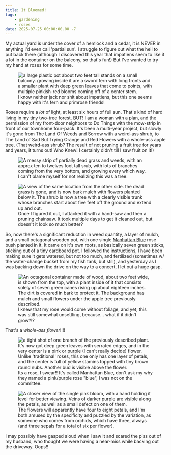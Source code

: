 ```yaml
---
title: It Bloomed!
tags: 
    - gardening 
    - roses
date: 2025-07-25 00:00:00.00 -7
---
```


My actual yard is under the cover of a hemlock and a cedar, it is NEVER in anything i'd even call 'partial sun'. I struggle to figure out what the hell to put back there (although I discovered this year that impatiens seem to like it a lot in the container on the balcony, so that's fun!) But I've wanted to try my hand at roses for some time. 

<figure>
<img src="{{imageDir}}itBloomed/impatiens.jpg" alt="a large plastic pot about two feet tall stands on a small balcony. growing inside it are a sword fern with long fronts and a smaller plant with deep green leaves that come to points, with multiple pinkish-red blooms coming off of a center stem.">
<figcaption>I know neither jack nor shit about impatiens, but this one seems happy with it's fern and primrose friends!</figcaption>
</figure>

Roses require a _lot_ of light, at least six hours of full sun. That's kind of hard living in my tiny two-tree forest. BUT! I am a woman with a plan, and the permission of my front-door neighbors to Do Things with the mow-strip in front of our townhome four-pack. It's been a multi-year project, but slowly it's gone from The Land Of Weeds and Sorrow with a weird-ass shrub, to The Land of Sad But Trying Orange and Red Flowers with a whole-ass apple tree. (That weird-ass shrub? The result of not pruning a fruit tree for years and years, it turns out! Who Knew! I certainly didn't till I saw fruit on it!)

<figure>
<img src="{{imageDir}}itBloomed/apple-shrub.jpg" alt="A messy strip of partially dead grass and weeds, with an approx ten to twelves foot tall srub, with lots of branches coming from the very bottom, and growing every which way.">
<figcaption>I can't blame myself for not realizing this was a tree.</figcaption>
</figure>

<figure>
<img src="{{imageDir}}itBloomed/apple-tree.jpg" alt="A view of the same location from the other side. the dead grass is gone, and is now bark mulch with flowers planted below it. The shrub is now a tree with a clearly visible trunk whose branches start about five feet off the ground and extend up and out.">
<figcaption>Once I figured it out, I attacked it with a hand-saw and then a pruning chainsaw. It took multiple days to get it cleaned out, but doesn't it look so much better?</figcaption>
</figure>

So, now there's a significant reduction in weed quantity, a layer of mulch, and a small octagonal wooden pot, with one single [Manhattan Blue](https://heirloomroses.com/products/manhattan-blue) rose bush planted in it. It came on it's own roots, as basically seven green sticks, sticking out of a tiny cardboard pot. I followed the instructions, I have been making sure it gets watered, but not too much, and fertilized (sometimes w/ the water-change bucket from my fish tank, but still), and yesterday as I was backing down the drive on the way to a concert, I let out a huge gasp.

<figure>
<img src="{{imageDir}}itBloomed/sticks.jpg" alt="An octagonal container made of wood, about two feet wide, is shown from the top, with a plant inside of it that consists solely of seven green canes rising up about eighteen inches. The dirt is covered in bark to protect it. The background has mulch and small flowers under the apple tree previously described.">
<figcaption>I knew that my rose would come without foliage, and yet, this was still somewhat unsettling, because... what if it didn't grow?!?</figcaption>
</figure>

That's a _whole-ass flower_!!!! 

<figure>
<img src="{{imageDir}}itBloomed/pink-bloom.jpg" alt="a tight shot of one branch of the previously described plant. It's now got deep green leaves with serrated edges, and in the very center is a pink or purple (I can't really decide) flower. Unlike 'traditional' roses, this one only has one layer of petals, and the center is full of yellow stamins topped with tiny brown round nubs. Another bud is visible above the flower.">
<figcaption>Its a rose, I swear!! It's called Manhattan Blue, don't ask my why they named a pink/purple rose "blue", I was not on the committee.</figcaption>
</figure>
<figure>
<img src="{{imageDir}}itBloomed/bloom-close.jpg" alt="A closer view of the single pink bloom, with a hand holding it level for better viewing. Veins of darker purple are visible along the petals, as well as a small defect on one of them.">
<figcaption>The flowers will apparently have four to eight petals, and I'm both amused by the specificity and puzzled by the variation, as someone who comes from orchids, which have three, always (and three sepals for a total of six per flower).</figcaption>
</figure>

I may possibly have gasped aloud when i saw it and scared the piss out of my husband, who thought we were having a near-miss while backing out the driveway. Oops!! 